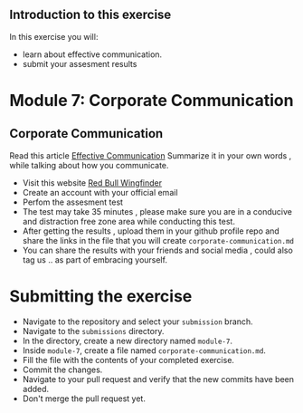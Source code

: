 ## Introduction to this exercise

In this exercise you will:
- learn about effective communication.
- submit your assesment results

# Module 7: Corporate Communication

## Corporate Communication

Read this article [Effective  Communication](https://www.mindtools.com/a5xap8q/the-7-cs-of-communication)
Summarize it in your own words , while talking about how you communicate.

- Visit this website [Red Bull Wingfinder](https://www.wingfinder.com/)
- Create an account with your official email
- Perfom the assesment test
- The test may take 35 minutes , please make sure you are in a conducive and distraction free zone area while conducting this test.
- After getting the results , upload them in your github profile repo and share the links in the file that you will create ` corporate-communication.md `
- You can share the results with your friends and social media , could also tag us .. as part of embracing yourself.

# Submitting the exercise

- Navigate to the repository and select your `submission` branch.
- Navigate to the `submissions` directory.
- In the directory, create a new directory named `module-7`.
- Inside `module-7`, create a file named `corporate-communication.md`.
- Fill the file with the contents of your completed exercise.
- Commit the changes.
- Navigate to your pull request and verify that the new commits have been added.
- Don't merge the pull request yet.
